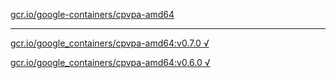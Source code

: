 [gcr.io/google-containers/cpvpa-amd64](https://hub.docker.com/r/sqeven/cpvpa-amd64/tags/) 

----
[gcr.io/google_containers/cpvpa-amd64:v0.7.0 √](https://hub.docker.com/r/sqeven/cpvpa-amd64/tags/)

[gcr.io/google_containers/cpvpa-amd64:v0.6.0 √](https://hub.docker.com/r/sqeven/cpvpa-amd64/tags/)

